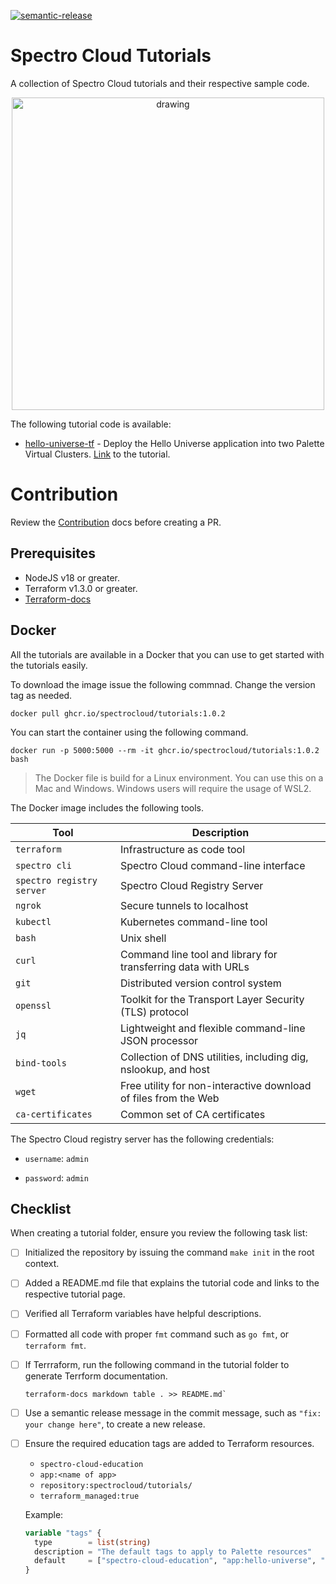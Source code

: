 [![semantic-release](https://img.shields.io/badge/%20%20%F0%9F%93%A6%F0%9F%9A%80-semantic--release-e10079.svg)](https://github.com/semantic-release/semantic-release)

# Spectro Cloud Tutorials
A collection of Spectro Cloud tutorials and their respective sample code.

<p align="center">
  <img src="/static/img/spectro-wizard.png" alt="drawing" width="500"/>
</p>



The following tutorial code is available:
- [hello-universe-tf](./terraform/hello-universe-tf/README.md) - Deploy the Hello Universe application into two Palette Virtual Clusters. [Link](https://docs.spectrocloud.com/devx/apps/deploy-app) to the tutorial.



# Contribution

Review the [Contribution](./docs/CONTRIBUTION.md) docs before creating a PR.

## Prerequisites

- NodeJS v18 or greater.
- Terraform v1.3.0 or greater.
- [Terraform-docs](https://terraform-docs.io/) 


## Docker

All the tutorials are available in a Docker that you can use to get started with the tutorials easily. 


To download the image issue the following commnad. Change the version tag as needed.

```shell
docker pull ghcr.io/spectrocloud/tutorials:1.0.2
```

You can start the container using the following command.

```shell
docker run -p 5000:5000 --rm -it ghcr.io/spectrocloud/tutorials:1.0.2 bash
```


> The Docker file is build for a Linux environment. You can use this on a Mac and Windows. Windows users will require the usage of WSL2.


The Docker image includes the following tools.

| Tool          | Description                                                    |
|---------------|----------------------------------------------------------------|
| `terraform`   | Infrastructure as code tool                                    |
| `spectro cli` | Spectro Cloud command-line interface                           |
| `spectro registry server` | Spectro Cloud Registry Server                      |
| `ngrok`       | Secure tunnels to localhost                                    |
| `kubectl`     | Kubernetes command-line tool                                   |
| `bash`        | Unix shell                                                     |
| `curl`        | Command line tool and library for transferring data with URLs  |
| `git`         | Distributed version control system                             |
| `openssl`     | Toolkit for the Transport Layer Security (TLS) protocol        |
| `jq`          | Lightweight and flexible command-line JSON processor           |
| `bind-tools`  | Collection of DNS utilities, including dig, nslookup, and host |
| `wget`        | Free utility for non-interactive download of files from the Web|
| `ca-certificates` | Common set of CA certificates                              |


The Spectro Cloud registry server has the following credentials:

- `username`: `admin`

- `password`: `admin`


## Checklist

When creating a tutorial folder, ensure you review the following task list:

- [ ] Initialized the repository by issuing the command `make init` in the root context.

- [ ] Added a README.md file that explains the tutorial code and links to the respective tutorial page. 

- [ ] Verified all Terraform variables have helpful descriptions.

- [ ] Formatted all code with proper `fmt` command such as `go fmt`, or `terraform fmt`.

- [ ] If Terrraform, run the following command in the tutorial folder to generate Terrform documentation.

  ```shell
  terraform-docs markdown table . >> README.md`
  ```
- [ ] Use a semantic release message in the commit message, such as `"fix: your change here"`, to create a new release. 


- [ ] Ensure the required education tags are added to Terraform resources. 
  - `spectro-cloud-education`
  - `app:<name of app>`
  - `repository:spectrocloud/tutorials/`
  - `terraform_managed:true`

  Example: 
  ```terraform
  variable "tags" {
    type        = list(string)
    description = "The default tags to apply to Palette resources"
    default     = ["spectro-cloud-education", "app:hello-universe", "repository:spectrocloud/tutorials/", "terraform_managed:true"]
  }
  ```